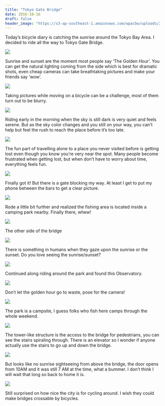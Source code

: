 ```yaml
---
title: "Tokyo Gate Bridge"
date: 2016-10-16
draft: false
header_image: "https://s3-ap-southeast-1.amazonaws.com/wpacbw/uploads/2016/12/main.jpg"
---
```


Today’s bicycle diary is catching the sunrise around the Tokyo Bay Area. I decided to ride all the way to Tokyo Gate Bridge.

![](https://s3-ap-southeast-1.amazonaws.com/wpacbw/uploads/2016/12/content1.jpg "")

Sunrise and sunset are the moment most people say ‘The Golden Hour’. You can get the natural lighting coming from the side which is best for dramatic shots, even cheap cameras can take breathtaking pictures and make your friends say ‘wow’.

![](https://s3-ap-southeast-1.amazonaws.com/wpacbw/uploads/2016/12/content2.jpg "")

Taking pictures while moving on a bicycle can be a challenge, most of them turn out to be blurry.

![](https://s3-ap-southeast-1.amazonaws.com/wpacbw/uploads/2016/12/content3.jpg "")

Riding early in the morning when the sky is still dark is very quiet and feels serene. But as the sky color changes and you still on your way, you can’t help but feel the rush to reach the place before it’s too late.

![](https://s3-ap-southeast-1.amazonaws.com/wpacbw/uploads/2016/12/content4.jpg "")

The fun part of travelling alone to a place you never visited before is getting lost even though you know you’re very near the spot. Many people become frustrated when getting lost, but when don’t have to worry about time, everything feels fun.

![](https://s3-ap-southeast-1.amazonaws.com/wpacbw/uploads/2016/12/content5.jpg "")

Finally got it! But there is a gate blocking my way. At least I get to put my phone between the bars to get a clear picture.

![](https://s3-ap-southeast-1.amazonaws.com/wpacbw/uploads/2016/12/content6.jpg "")

Rode a little bit further and realized the fishing area is located inside a camping park nearby. Finally there, whew!

![](https://s3-ap-southeast-1.amazonaws.com/wpacbw/uploads/2016/12/main.jpg "")

The other side of the bridge

![](https://s3-ap-southeast-1.amazonaws.com/wpacbw/uploads/2016/12/content7.jpg "")

There is something in humans when they gaze upon the sunrise or the sunset. Do you love seeing the sunrise/sunset?

![](https://s3-ap-southeast-1.amazonaws.com/wpacbw/uploads/2016/12/content10.jpg "")

Continued along riding around the park and found this Observatory.

![](https://s3-ap-southeast-1.amazonaws.com/wpacbw/uploads/2016/12/content11.jpg "")

Don’t let the golden hour go to waste, pose for the camera!

![](https://s3-ap-southeast-1.amazonaws.com/wpacbw/uploads/2016/12/content9.jpg "")

The park is a campsite, I guess folks who fish here camps through the whole weekend.

![](https://s3-ap-southeast-1.amazonaws.com/wpacbw/uploads/2016/12/content13.jpg "")

The tower-like structure is the access to the bridge for pedestrians, you can see the stairs spiraling through. There is an elevator so I wonder if anyone actually use the stairs to go up and down the bridge.

![](https://s3-ap-southeast-1.amazonaws.com/wpacbw/uploads/2016/12/content12.jpg "")

But looks like no sunrise sightseeing from above the bridge, the door opens from 10AM and it was still 7 AM at the time, what a bummer. I don’t think I will wait that long so back to home it is.

![](https://s3-ap-southeast-1.amazonaws.com/wpacbw/uploads/2016/12/content14.jpg "")

Still surprised on how nice the city is for cycling around. I wish they could make bridges crossable by bicycles.

